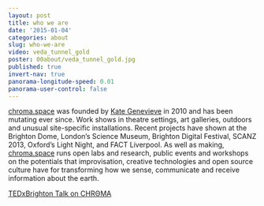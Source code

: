 ```yaml
---
layout: post
title: who we are
date: '2015-01-04'
categories: about
slug: who-we-are
video: veda_tunnel_gold
poster: 00about/veda_tunnel_gold.jpg
published: true
invert-nav: true
panorama-longitude-speed: 0.01
panorama-user-control: false
---
```



<a href="http://chroma.space/" target="_blank" class="green" >chroma.space</a> was founded by <a href="https://twitter.com/kategenevieve" target="_blank" class="green" >Kate Genevieve</a> in 2010 and has been mutating ever since. Work shows in theatre settings, art galleries, outdoors and unusual site-specific installations. Recent projects have shown at the Brighton Dome, London’s Science Museum, Brighton Digital Festival, SCANZ 2013, Oxford’s Light Night, and FACT Liverpool. As well as making, <a href="http://chroma.space/" target="_blank" class="green" >chroma.space</a> runs open labs and research, public events and workshops on the potentials that improvisation, creative technologies and open source culture have for transforming how we sense, communicate and receive information about the earth.

[TEDxBrighton Talk on CHRΘMA](https://www.youtube.com/watch?v=4os_yd51dYY)
